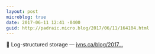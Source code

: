 ```yaml
---
layout: post
microblog: true
date: 2017-06-11 12:41 -0400
guid: http://padraic.micro.blog/2017/06/11/164104.html
---
```

🔗 Log-structured storage — [jvns.ca/blog/2017...](https://jvns.ca/blog/2017/06/11/log-structured-storage/)
